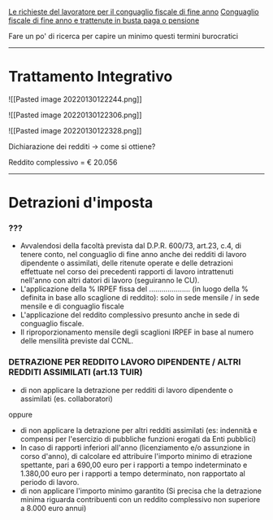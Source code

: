 [Le richieste del lavoratore per il conguaglio fiscale di fine anno](https://job.fanpage.it/le-richieste-del-lavoratore-per-il-conguaglio-fiscale-di-fine-anno/)
[Conguaglio fiscale di fine anno e trattenute in busta paga o pensione](https://job.fanpage.it/conguaglio-fiscale-di-fine-anno-e-trattenute-in-busta-paga-o-pensione/)

Fare un po' di ricerca per capire un minimo questi termini burocratici

---
# Trattamento Integrativo
![[Pasted image 20220130122244.png]]

![[Pasted image 20220130122306.png]]

![[Pasted image 20220130122328.png]]

Dichiarazione dei redditi -> come si ottiene?

Reddito complessivo = € 20.056

---
# Detrazioni d'imposta
### ???
- Avvalendosi della facoltà prevista dal D.P.R. 600/73, art.23, c.4, di tenere conto, nel conguaglio di fine anno anche dei redditi di lavoro dipendente o assimilati, delle ritenute operate e delle detrazioni effettuate nel corso dei precedenti rapporti di lavoro intrattenuti nell'anno con altri datori di lavoro (seguiranno le CU).
- L'applicazione della % IRPEF fissa del .................... (in luogo della % definita in base allo scaglione di reddito): solo in sede mensile / in sede mensile e di conguaglio fiscale
- L'applicazione del reddito complessivo presunto anche in sede di conguaglio fiscale.
- Il riproporzionamento mensile degli scaglioni IRPEF in base al numero delle mensilità previste dal CCNL.

### DETRAZIONE PER REDDITO LAVORO DIPENDENTE / ALTRI REDDITI ASSIMILATI (art.13 TUIR)
- di non applicare la detrazione per redditi di lavoro dipendente o assimilati (es. collaboratori)

oppure
- di non applicare la detrazione per altri redditi assimilati (es: indennità e compensi per l'esercizio di pubbliche funzioni erogati da Enti pubblici)
- In caso di rapporti inferiori all'anno (licenziamento e/o assunzione in corso d'anno), di calcolare ed attribuire l'importo minimo di etrazione spettante, pari a 690,00 euro per i rapporti a tempo indeterminato e 1.380,00 euro per i rapporti a tempo determinato, non rapportato al periodo di lavoro.
- di non applicare l'importo minimo garantito (Si precisa che la detrazione minima riguarda contribuenti con un reddito complessivo non superiore a 8.000 euro annui)